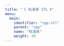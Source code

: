 ```yaml
---
title: "《 标准库 STL 》"
menu:
  main:
    identifier: "cpp-stl"
    parent: "cpp"
    name: "标准库"
    weight: 30
---
```

